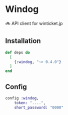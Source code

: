 # Windog

🚲 API client for winticket.jp  

## Installation

```elixir
def deps do
  [
    {:windog, "~> 0.4.0"}
  ]
end
```

## Config
```elixir
config :windog,
    token: "....",
    short_password: "0000"
```
